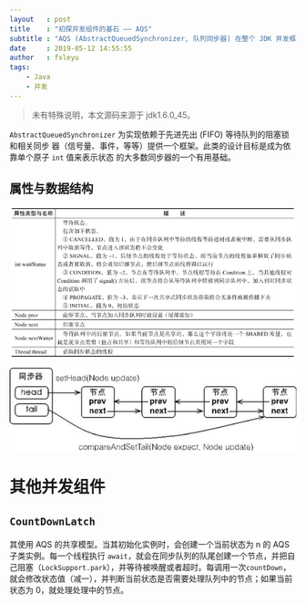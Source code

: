 ```yaml
---
layout   : post
title    : "初探并发组件的基石 —— AQS"
subtitle : "AQS (AbstractQueuedSynchronizer, 队列同步器) 在整个 JDK 并发框架中占有极其重要的位置"
date     : 2019-05-12 14:55:55
author   : fxleyu
tags:
    - Java
    - 并发
---
```

> 未有特殊说明，本文源码来源于 jdk1.6.0_45。

`AbstractQueuedSynchronizer` 为实现依赖于先进先出 (FIFO) 等待队列的阻塞锁和相关同步
器（信号量、事件，等等）提供一个框架。此类的设计目标是成为依靠单个原子 `int` 值来表示状态
的大多数同步器的一个有用基础。

## 属性与数据结构
![](img\2019-05\AQS_field.jpg)

![](img\2019-05\AQS_struct.jpg)


# 其他并发组件
## `CountDownLatch`
其使用 AQS 的共享模型。当其初始化实例时，会创建一个当前状态为 n 的 AQS 子类实例。每一个线程执行 `await`，就会在同步队列的队尾创建一个节点，并把自己阻塞（`LockSupport.park`），并等待被唤醒或者超时。每调用一次`countDown`，就会修改状态值（减一），并判断当前状态是否需要处理队列中的节点；如果当前状态为 0，就处理处理中的节点。

